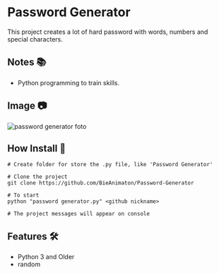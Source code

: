 # Password Generator

This project creates a lot of hard password with words, numbers and special characters.

## Notes :books:
- Python programming to train skills.

## Image :camera:
![password generator foto](https://user-images.githubusercontent.com/52220244/112775035-fdb0d380-9011-11eb-8570-b26e4565ac22.JPG)

## How Install :bookmark_tabs:
```
# Create folder for store the .py file, like 'Password Generator'

# Clone the project
git clone https://github.com/BieAnimaton/Password-Generator

# To start
python "password generator.py" <github nickname>

# The project messages will appear on console
```

## Features :hammer_and_wrench:
- Python 3 and Older
- random
